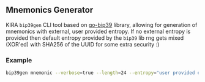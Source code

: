 ## Mnemonics Generator

KIRA `bip39gen` CLI tool based on [go-bip39](https://github.com/tyler-smith) library, allowing for generation of mnemonics with external, user provided entropy. If no external entropy is provided then default entropy provided by the `bip39` lib rng gets mixed (XOR'ed) with SHA256 of the UUID for some extra security :)

### Example

```bash
bip39gen mnemonic --verbose=true --length=24 --entropy="user provided extra entropy"
```